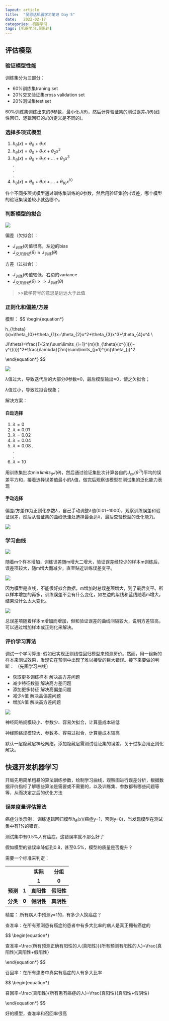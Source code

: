 ```yaml
---
layout: article
title:  "吴恩达机器学习笔记 Day 5"
date:   2022-02-17
categories: 机器学习
tags: [机器学习,吴恩达]
---
```

<!-- https://github.com/allrobot/Study-Blog/raw/main/assets/images/ 
$\displaystyle\underbrace{a_i}_{\text{i从1到n}}$

$\displaystyle\mathop{a_i}\limits_{i\text{从1到}n}$
-->
## 评估模型

### 验证模型性能

训练集分为三部分：
- 60%训练集traning set
- 20%交叉验证集cross validation set
- 20%测试集test set

60%训练集训练出来的$\theta$参数，最小化$J(\theta)$，然后计算验证集的测试误差$J(\theta)$(线性回归、逻辑回归的$J(\theta)$定义是不同的)。



### 选择多项式模型

1. $h_{\theta}(x)=\theta_{0}+\theta_{1}x$<br>
2. $h_{\theta}(x)=\theta_{0}+\theta_{1}x+\theta_{2}x^2$<br>
3. $h_{\theta}(x)=\theta_{0}+\theta_{1}x+\ldots+\theta_{3}x^3$<br>
   .<br>
   .<br>
   .<br>
10. $h_{\theta}(x)=\theta_{0}+\theta_{1}x+\ldots+\theta_{10}x^{10}$

各个不同多项式模型通过训练集训练的$\theta$参数，然后用验证集验出误差，哪个模型的验证集误差较小就选哪个。

### 判断模型的拟合

![](https://github.com/allrobot/Study-Blog/raw/main/assets/images/2022-02-17/1.png)

偏差（欠拟合）：
- $J_{训练}(\theta)$值很高，左边的bias
- $J_{交叉验证}(\theta)\approx J_{训练}(\theta)$

方差（过拟合）：
- $J_{训练}(\theta)$值较低，右边的variance
- $J_{交叉验证}(\theta)>> J_{训练}(\theta)$

>\>\>数学符号的意思是远远大于此值

### 正则化和偏差/方差 

模型：
$$
\begin{equation*} 

h_{\theta}(x)=\theta_{0}+\theta_{1}x+\theta_{2}x^2+\theta_{3}x^3+\theta_{4}x^4  \\

J(\theta)=\frac{1}{2m}\sum\limits_{i=1}^{m}(h_{\theta}(x^{(i)})-y^{(i)})^2+\frac{\lambda}{2m}\sum\limits_{j=1}^{m}\theta_{j}^2

\end{equation*}
$$

![](https://github.com/allrobot/Study-Blog/raw/main/assets/images/2022-02-17/2.png)

$\lambda$值过大，导致迭代后的大部分$\theta$参数$\approx$0，最后模型输出$\approx$0，使之欠拟合；

$\lambda$值过小，导致过拟合现象；

解决方案：
#### 自动选择

1. $\lambda=0$
2. $\lambda=0.01$
3. $\lambda=0.02$
4. $\lambda=0.04$
5. $\lambda=0.08$
.<br>
.<br>
.<br>
12. $\lambda=10$

用训练集批次$\mathop{min}limits_{\theta}J(\theta)$，然后通过验证集批次计算各自的$J_{cv}(\theta^(i))$平均的误差平方和，接着选择误差值最小的$\lambda$值，做完后观察该模型在测试集的泛化能力表现



#### 手动选择

偏差/方差作为正则化参数$\lambda$，自己手动调整$\lambda$值(0.01~1000)，观察训练误差和验证误差，然后从验证集的曲线低洼处选择最合适$\lambda$，最后查验模型的泛化能力。

![](https://github.com/allrobot/Study-Blog/raw/main/assets/images/2022-02-17/3.png)

### 学习曲线

![](https://github.com/allrobot/Study-Blog/raw/main/assets/images/2022-02-17/4.png)

随着m个样本增加，训练误差随m增大二增大，验证误差经较少的样本m训练后，误差项较大，随m增大而减少，直至贴近训练误差变平。

![](https://github.com/allrobot/Study-Blog/raw/main/assets/images/2022-02-17/6.png)

因为模型是直线，不能很好拟合数据，m增加时总误差项增大，到了最后变平。所以样本增加的再多，训练误差不会有什么变化，如左边的紫线和蓝线随着m增大，结果没什么太大变化。

![](https://github.com/allrobot/Study-Blog/raw/main/assets/images/2022-02-17/6.png)

总误差项随着样本m增加而增加，但和验证误差的曲线间隔较大，说明方差较高，可以通过增加样本或正则化来解决。

### 评价学习算法

调试一个学习算法:
假如已实现正则线性回归模型来预测房价。然而，用一组新的样本来测试效果，发现它在预测中出现了难以接受的巨大错误。接下来要做的判断：
（先画学习曲线）
- 获取更多训练样本              解决高方差问题
- 减少特征数量                  解决高方差问题
- 添加更多特征                  解决高偏差问题
- 减少$\lambda$值               解决高偏差问题
- 增加$\lambda$值               解决高方差问题

![](https://github.com/allrobot/Study-Blog/raw/main/assets/images/2022-02-17/7.png)

神经网络规模较小、参数少、容易欠拟合，计算量成本较低

神经网络规模较大、参数多、容易过拟合，计算量成本较高

默认一层隐藏层神经网络，添加隐藏层需测试验证集的误差，关于过拟合用正则化解决。

## 快速开发机器学习

开局先用简单粗暴的算法训练参数，绘制学习曲线，观察图进行误差分析，根据数据评价指标了解哪些算法是需要或不需要的，以及训练集、参数都有哪些问题等等，从而决定之后的优化方法

### 误差度量评估算法

癌症分类示例：
训练逻辑回归模型$h_{\theta}(x)$(癌症y=1，否则y=0)，当发现模型在测试集中有1%的错误。

测试集中有0.5%人有癌症，这错误率就不那么好了

假如模型的错误率降低到0.8，甚至0.5%，模型的质量是否提升？

需要一个标准来判定：

<table>
	<tr style="border: none;">
		<th style="border: none;"></th>
		<th style="border: none;"></th>
		<th style="border: none;">实际</th>
		<th style="border: none;">分组</th>
	</tr>
	<tr style="border: none;">
		<th style="border: none;"></th>
		<th style="border: none;"></th>
		<th style="border: none;">1</th>
		<th style="border: none;">0</th>
	</tr>
	<tr>
		<th style="border: none;">预测</th>
		<th style="border: none;">1</th>
		<th>真阳性</th>
		<th>假阳性</th>
	</tr>
	<tr>
		<th style="border: none;">分类</th>
		<th style="border: none;">0</th>
		<th>假阴性</th>
		<th>真阴性</th>
	</tr>
</table>

精度：
所有病人中预测y=1的，有多少人换癌症？

查准率：在所有预测患有癌症的患者中有多大比率的病人是真正拥有癌症的

$$
\begin{equation*} 

查准率=\frac{所有预测正确有阳性的人(真阳性)}{所有预测有阳性的人}=\frac{真阳性}{真阳性+假阳性}

\end{equation*}
$$

召回率：在所有患者中真实有癌症的人有多大比率


$$
\begin{equation*} 

召回率=\frac{真阳性}{所有患有癌症的人}=\frac{真阳性}{真阳性+假阴性}

\end{equation*}
$$

好的模型，查准率和召回率很高


























